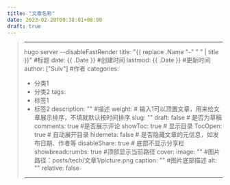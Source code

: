 ```yaml
---
title: "文章名称"
date: 2023-02-20T09:38:01+08:00
draft: true
---
```


> ---
> hugo server --disableFastRender
>title: "{{ replace .Name "-" " " | title }}" #标题
>date: {{ .Date }} #创建时间
>lastmod: {{ .Date }} #更新时间
>author: ["Sulv"] #作者
>categories:
>- 分类1
>- 分类2
>  tags:
>- 标签1
>- 标签2
>  description: "" #描述
>  weight: # 输入1可以顶置文章，用来给文章展示排序，不填就默认按时间排序
>  slug: ""
>  draft: false # 是否为草稿
>  comments: true #是否展示评论
>  showToc: true # 显示目录
>  TocOpen: true # 自动展开目录
>  hidemeta: false # 是否隐藏文章的元信息，如发布日期、作者等
>  disableShare: true # 底部不显示分享栏
>  showbreadcrumbs: true #顶部显示当前路径
>  cover:
>    image: "" #图片路径：posts/tech/文章1/picture.png
>    caption: "" #图片底部描述
>    alt: ""
>    relative: false
>---
